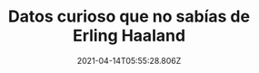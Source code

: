 ---
title: "Datos curioso que no sabías de Erling Haaland "
date: 2021-04-14T05:55:28.806Z
featuredimage: /assets/0580.jpg
categoria: Deportes
tags:
  - "#Haaland"
  - "#Top"
  - "#Jugadores"
short-description: Los 10 datos curiosos que no sabias de Erling Haaland
mk1: >+
  ### 1.

  #### Desde un principio 

  ![](/assets/580.jpg)

  Siempre rechazó ofertas<br/>
  Haaland debutó como profesional a los 15 años en el Bryne FK, donde también lo había hecho su padre. Fue en un partido de segunda división. Varios grandes de Europa fueron por él, pero él decidió jugar luego para el Molde de primera noruega. Ahí, tampoco se dejó influenciar por cantos de sirena, en clubes muy grandes donde no jugaría de titular (ejemplo Juventus) y aceptó fichar por el Red Bull Salzburg, donde se marchó como estrella. Tampoco aceptó ofertas voladas al momento de marcharse y decidió por el Borussia Dortmund al asegurar continuidad.

  ### 2.

  ####  
  Y pensar que ahora vale 200 millones 

  ![581](/assets/581.jpg "581")

  Sorprendentemente “barato”<br/>
  Aunque la humanidad desconoce las letras pequeñas del contrato, Haaland, una joya en potencia, fue vendido por 20 millones de euros, siendo su valor, tasado en Transfermarkt en 40 millones (y después del debut, ya vale 45 millones). Una verdadera ganga si se toma en cuenta que elementos de su edad y que no han hecho nada en el primer semestre de la temporada, como Joao Felix (Atlético) costaron 126 millones.
mk2: >+
  ### 3.

  #### En todos lados 

  ![582](/assets/582.jpg "582")

  Dejando huella<br/>
  Llegando y dejando un récord. Haaland es el primer jugador que debutando desde el banco marca un Hat Trick en el Borussia. Ya en 2013 Aubameyang había marcado triplete en su debut, aunque este partió de titular. Como cosas de la vida, ambos usaron el “17” en su debut y fue ante el mismo rival, Augsburg.

  ### 4.

  #### Tan solo 12 goles en un partido 

  ![583](/assets/583.jpg "583")

  Y otro récord más<br/>
  No se puede olvidar que Haaland saltó a la fama mundial en el Mundial Sub-20. El entonces jugador de 18 años anotó una friolera de nueve goles, un triple  hat-trick, mientras Noruega irrumpía en una victoria por 12-0 en la fase de grupos sobre Honduras. Su país no avanzó de ronda, pero esa paliza le sirvió para irse tranquilo a casa, pues ganó la Bota de Oro al goleador del torneo. Superó el récord de Adailton (Brasil) quien en 1997 había marcado seis goles en un juego.
mk3: >+
  ### 5.

  #### ¿Volverá a ver de nuevo a Soskjaer?

  ![584](/assets/584.jpg "584")

  Entrenador muy valioso<br/>
  Un partido inolvidable para Haaland fue en el que le marcó cuatro goles a Bann, mientras jugaba en el Molde. Bann era el líder de la liga noruega. ¿Quién era su entrenador? Pues Ole Gunnar Soskjaer, aquel pelirrojo que hizo historia con el Manchester United. «Es una de las razones por las que soy el jugador que soy hoy. Es una buena persona y un buen entrenador», dijo cuando llegó al RB Salzburg. De hecho, mucho se habló de su llegada al Manchester United por este mismo nexo, pero nunca se dio.

  ### 6.

  #### Nada polémicos los dos 

  ![585](/assets/585.jpg "585")

  Su ídolo: Zlatan<br/>
  En el Asgard de los dioses escandinavos del fútbol, Haaland tiene en su altar a Zlatan Ibrahimovic, el siempre polémico pero efectivo delantero. De hecho, de sus pasos, siguió la buena idea de rechazar ofertas de clubes grandes por otras que garantizaran minutos y continuidad. «La forma en que se volvió tan bueno, la forma en que juega. Él también es escandinavo, ¡así que alguien tiene que reemplazarlo!”, dijo en una entrevista.
mk4: >+
  ### 7.

  #### Es algo que el esfuerzo dira 

  ![586](/assets/586.jpg "586")

  Locura por la Champions<br/>
  En entrevistas en medios noruegos y luego austríacos a sus compañeros para que se pueda construir el arquetipo del personaje, todos coinciden en algo muy curioso: le encanta escuchar el Himno de la Champions League. Sea en el vestuario, en la casa o simplemente en su carro, mientras que alguien de su edad lo haría con el rapero o reggeatonero de moda. “Anoche salí a caminar con mi hija, cuando un automóvil se detuvo junto a mí. El conductor bajó la ventanilla y allí estaba Erling, ¡escuchando el himno de la Liga de Campeones! A todo volumen en el poderoso equipo de sonido de su costoso coche», dijo el central del Salzburg, Wöber. “Es mi canción favorita desde niño y escucharla en el estadio fue una locura”, lo dijo luego de masacrar a goles al Genk en esa competición.



  ### 8.

  #### Siempre supo de dónde viene 

  ![587](/assets/587.jpg "587")

  Un gran agradecido<br/>
  Haaland, quien no es de hablar mucho a la prensa, seguramente dará de qué hablar por ser un buen filántropo. En diciembre del año pasado, jugó un partido de exhibición con el Rosseland, equipo donde se retiró su padre y donde jugaron de niños, él y su hermano Astor. El paquete, que incluía asistencia al partido, cena y una foto con autografo, costaba 10.000 coronas noruegas, algo así como 1.100 dólares. Se recaudó una buena cantidad de dinero. Un dato curioso de ese evento es que un aficionado del Manchester United (se desconoce si es inglés o noruego) llegó con una camiseta del equipo para que Erling la autografiara, ante la inminencia de su fichaje, tomando en cuenta el nexo con Solsjkjaer. Vaya que fue una mala decisión. Por ahora.
mk5: >+
  ### 9.

  #### El niño con cara de asesino 

  ![588](/assets/588.jpg "588")

  Cara de que te va a matar <br/>

  que hace un tiempo reseñamos sus habilidades por estos lares ya causa sensación en el mundo. Y es bueno que conozcas diez curiosidades sobre él.

  #### 10.

  #### Un buen hermano

  ![589](/assets/589.jpg "589")

  Para eso están <br/>

  Astor Haaland, su hermano mayor, inspirado por su padre, también jugó al fútbol. Siempre orientó a Erling e incluso, según cuenta entrevistas, jamás sintió celos cuando el pequeño Erling se perfilaba para ser profesional. Siempre fue un buen consejero y hoy les une una bonita relación. “Yo le enseñé a hacer goles”, siempre bromea en entrevistas el bueno de Astor.
---